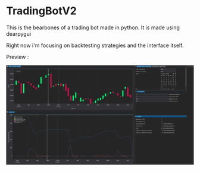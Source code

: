 # TradingBotV2

This is the bearbones of a trading bot made in python.
It is made using dearpygui

Right now i'm focusing on backtesting strategies and the interface itself.

Preview :

![test](https://github.com/Gus-The-Forklift-Driver/TradingBotV2/blob/master/media/InterfaceScreenshot.png?raw=true)
